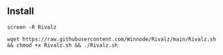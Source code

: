
## Install
```
screen -R Rivalz
```
```
wget https://raw.githubusercontent.com/Winnode/Rivalz/main/Rivalz.sh && chmod +x Rivalz.sh && ./Rivalz.sh
```

